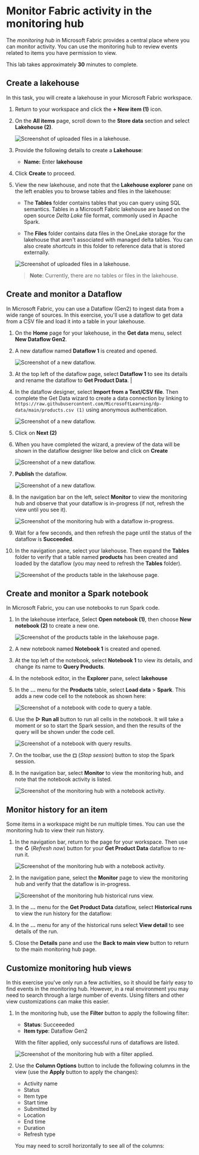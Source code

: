 # Monitor Fabric activity in the monitoring hub

The *monitoring hub* in Microsoft Fabric provides a central place where you can monitor activity. You can use the monitoring hub to review events related to items you have permission to view.

This lab takes approximately **30** minutes to complete.

## Create a lakehouse

In this task, you will create a lakehouse in your Microsoft Fabric workspace. 

1. Return to your workspace and click the **+ New item (1)** icon.  

2. On the **All items** page, scroll down to the **Store data** section and select **Lakehouse (2)**.  

   ![Screenshot of uploaded files in a lakehouse.](./Images/md10.png)  

3. Provide the following details to create a **Lakehouse**:  

   - **Name:** Enter **lakehouse<inject key="DeploymentID" enableCopy="false"/>**  

4. Click **Create** to proceed.  

5. View the new lakehouse, and note that the **Lakehouse explorer** pane on the left enables you to browse tables and files in the lakehouse:

    - The **Tables** folder contains tables that you can query using SQL semantics. Tables in a Microsoft Fabric lakehouse are based on the open source *Delta Lake* file format, commonly used in Apache Spark.

    - The **Files** folder contains data files in the OneLake storage for the lakehouse that aren't associated with managed delta tables. You can also create *shortcuts* in this folder to reference data that is stored externally.

   ![Screenshot of uploaded files in a lakehouse.](./Images/mod2-1.png)

   >**Note**: Currently, there are no tables or files in the lakehouse.

## Create and monitor a Dataflow

In Microsoft Fabric, you can use a Dataflow (Gen2) to ingest data from a wide range of sources. In this exercise, you'll use a dataflow to get data from a CSV file and load it into a table in your lakehouse.

1. On the **Home** page for your lakehouse, in the **Get data** menu, select **New Dataflow Gen2**.

1. A new dataflow named **Dataflow 1** is created and opened.

    ![Screenshot of a new dataflow.](./Images/lab5u1.png)

1. At the top left of the dataflow page, select **Dataflow 1** to see its details and rename the dataflow to **Get Product Data**.
|
1. In the dataflow designer, select **Import from a Text/CSV file**. Then complete the Get Data wizard to create a data connection by linking to `https://raw.githubusercontent.com/MicrosoftLearning/dp-data/main/products.csv (1)` using anonymous authentication. 

    ![Screenshot of a new dataflow.](./Images/lab5u2.png)

1. Click on **Next (2)**

1. When you have completed the wizard, a preview of the data will be shown in the dataflow designer like below and click on **Create**

    ![Screenshot of a new dataflow.](./Images/lab5u3.png)

1. **Publish** the dataflow.

    ![Screenshot of a new dataflow.](./Images/lab5u4.png)

1. In the navigation bar on the left, select **Monitor** to view the monitoring hub and observe that your dataflow is in-progress (if not, refresh the view until you see it).

    ![Screenshot of the monitoring hub with a dataflow in-progress.](./Images/lab5u5.png)

1. Wait for a few seconds, and then refresh the page until the status of the dataflow is **Succeeded**.

1. In the navigation pane, select your lakehouse. Then expand the **Tables** folder to verify that a table named **products** has been created and loaded by the dataflow (you may need to refresh the **Tables** folder).

    ![Screenshot of the products table in the lakehouse page.](./Images/lab5u6.png)

## Create and monitor a Spark notebook

In Microsoft Fabric, you can use notebooks to run Spark code.

1. In the lakehouse interface, Select **Open notebook (1)**, then choose **New notebook (2)** to create a new one.

    ![Screenshot of the products table in the lakehouse page.](./Images/lab5u7.png)

1. A new notebook named **Notebook 1** is created and opened.

1. At the top left of the notebook, select **Notebook 1** to view its details, and change its name to **Query Products**.

1. In the notebook editor, in the **Explorer** pane, select **lakehouse<inject key="DeploymentID" enableCopy="false"/>**

1. In the **...** menu for the **Products** table, select **Load data** > **Spark**. This adds a new code cell to the notebook as shown here:

    ![Screenshot of a notebook with code to query a table.](./Images/lab5u8.png)

1. Use the **&#9655; Run all** button to run all cells in the notebook. It will take a moment or so to start the Spark session, and then the results of the query will be shown under the code cell.

    ![Screenshot of a notebook with query results.](./Images/lab5u9.png)

1. On the toolbar, use the **&#9723;** (*Stop session*) button to stop the Spark session.

1. In the navigation bar, select **Monitor** to view the monitoring hub, and note that the notebook activity is listed.

    ![Screenshot of the monitoring hub with a notebook activity.](./Images/lab5u10.png)

## Monitor history for an item

Some items in a workspace might be run multiple times. You can use the monitoring hub to view their run history.

1. In the navigation bar, return to the page for your workspace. Then use the **&#8635;** (*Refresh now*) button for your **Get Product Data** dataflow to re-run it.

    ![Screenshot of the monitoring hub with a notebook activity.](./Images/lab5u11.png)

1. In the navigation pane, select the **Monitor** page to view the monitoring hub and verify that the dataflow is in-progress.

    ![Screenshot of the monitoring hub historical runs view.](./Images/lab5u12.png)

1. In the **...** menu for the **Get Product Data** dataflow, select **Historical runs** to view the run history for the dataflow:

1. In the **...** menu for any of the historical runs select **View detail** to see details of the run.

1. Close the **Details** pane and use the **Back to main view** button to return to the main monitoring hub page.

## Customize monitoring hub views

In this exercise you've only run a few activities, so it should be fairly easy to find events in the monitoring hub. However, in a real environment you may need to search through a large number of events. Using filters and other view customizations can make this easier.

1. In the monitoring hub, use the **Filter** button to apply the following filter:
    - **Status**: Succeeeded
    - **Item type**: Dataflow Gen2

    With the filter applied, only successful runs of dataflows are listed.

    ![Screenshot of the monitoring hub with a filter applied.](./Images/monitor-filter.png)

1. Use the **Column Options** button to include the following columns in the view (use the **Apply** button to apply the changes):
    - Activity name
    - Status
    - Item type
    - Start time
    - Submitted by
    - Location
    - End time
    - Duration
    - Refresh type

    You may need to scroll horizontally to see all of the columns:

